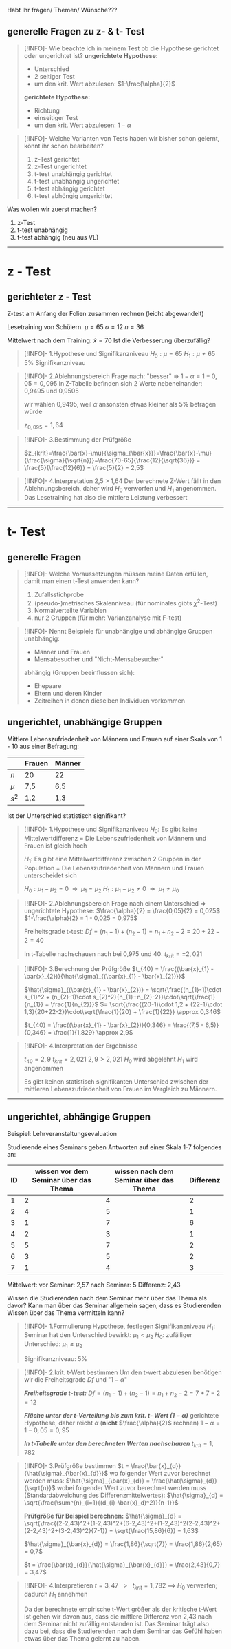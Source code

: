 Habt Ihr fragen/ Themen/ Wünsche???

## generelle Fragen zu z- & t- Test

>[!INFO]- Wie beachte ich in meinem Test ob die Hypothese gerichtet oder ungerichtet ist?
>**ungerichtete Hypothese:**
>- Unterschied
>- 2 seitiger Test
>- um den krit. Wert abzulesen: $1-\frac{\alpha}{2}$
>
>**gerichtete Hypothese:**
>- Richtung
>- einseitiger Test
>- um den krit. Wert abzulesen: $1-\alpha$

>[!INFO]- Welche Varianten von Tests haben wir bisher schon gelernt, könnt ihr schon bearbeiten?
>
>1. z-Test gerichtet
>2. z-Test ungerichtet
>3. t-test unabhängig gerichtet
>4. t-test unabhängig ungerichtet
>5. t-test abhängig gerichtet
>6. t-test abhöngig ungerichtet

Was wollen wir zuerst machen?
1. z-Test
2. t-test unabhängig
3. t-test abhängig (neu aus VL)

--- 
# z - Test
## gerichteter z - Test

Z-test am Anfang der Folien zusammen rechnen (leicht abgewandelt)

Lesetraining von Schülern. 
$\mu = 65$
$\sigma = 12$
$n = 36$

Mittelwert nach dem Training:
$\bar{x} = 70$
Ist die Verbesserung überzufällig?

>[!INFO]- 1.Hypothese und Signifikanzniveau
>$H_0: \mu = 65$
>$H_1: \mu \neq 65$
>5% Signifikanzniveau

>[!INFO]- 2.Ablehnungsbereich
>Frage nach: "besser" $\Rightarrow$
>$1 - \alpha = 1 - 0,05 =0,095$
> In Z-Tabelle befinden sich 2 Werte nebeneinander:
> 0,9495 und 0,9505 
>
>wir wählen 0,9495, weil $\alpha$ ansonsten etwas kleiner als 5% betragen würde
>
>$z_{0,095}=1,64$

>[!INFO]- 3.Bestimmung der Prüfgröße
>
>$z_{krit}=\frac{\bar{x}-\mu}{\sigma_{\bar{x}}}=\frac{\bar{x}-\mu}{\frac{\sigma}{\sqrt{n}}}=\frac{70-65}{\frac{12}{\sqrt{36}}} = \frac{5}{\frac{12}{6}} = \frac{5}{2} = 2,5$

>[!INFO]- 4.Interpretation
>2,5 > 1,64
>Der berechnete Z-Wert fällt in den Ablehnungsbereich, daher wird $H_0$ verworfen und $H_1$ angenommen. Das Lesetraining hat also die mittlere Leistung verbessert  

---
# t- Test
## generelle Fragen
>[!INFO]- Welche Voraussetzungen müssen meine Daten erfüllen, damit man einen t-Test anwenden kann?
>1. Zufallsstichprobe
>2. (pseudo-)metrisches Skalenniveau (für nominales gibts $\chi^2$-Test)
>3. Normalverteilte Variablen
>4. nur 2 Gruppen (für mehr: Varianzanalyse mit F-test)

>[!INFO]- Nennt Beispiele für unabhängige und abhängige Gruppen
>unabhängig: 
>- Männer und Frauen
>- Mensabesucher und "Nicht-Mensabesucher"
>
>abhängig (Gruppen beeinflussen sich):
>- Ehepaare
>- Eltern und deren Kinder
>- Zeitreihen in denen dieselben Individuen vorkommen


## ungerichtet, unabhängige Gruppen

Mittlere Lebenszufriedenheit von Männern und Frauen auf einer Skala von 1 - 10 aus einer Befragung:

|       | Frauen | Männer |
| ----- | ------ | ------ |
| $n$   | 20     | 22     |
| $\mu$ | 7,5    | 6,5    |
| $s^2$      |   1,2     |   1,3     |

Ist der Unterschied statistisch signifikant?

>[!INFO]- 1.Hypothese und Signifikanzniveau
>$H_0$: Es gibt keine Mittelwertdifferenz = Die Lebenszufriedenheit von Männern und Frauen ist gleich hoch 
>
>$H_1$: Es gibt eine Mittelwertdifferenz zwischen 2 Gruppen in der Population = Die Lebenszufriedenheit von Männern und Frauen unterscheidet sich 
>
>$H_0: \mu_1 - \mu_2 = 0 ~~\Rightarrow~~ \mu_1 = \mu_2$
>$H_1 : \mu_1 - \mu_2 \neq 0 ~~\Rightarrow~~ \mu_1 \neq \mu_0$
>

>[!INFO]- 2.Ablehnungsbereich
>Frage nach einem Unterschied $\Rightarrow$ ungerichtete Hypothese: 
>$\frac{\alpha}{2} = \frac{0,05}{2} = 0,025$
>$1-\frac{\alpha}{2} = 1 - 0,025 = 0,975$
>
>Freiheitsgrade t-test: 
>$Df = (n_1 - 1)+(n_2 - 1) = n_1 + n_2 -2 = 20 + 22 - 2 = 40$
>
>In t-Tabelle nachschauen nach bei 0,975 und 40: $t_{krit} = \pm 2,021$

>[!INFO]- 3.Berechnung der Prüfgröße
>$t_{40} = \frac{(\bar{x}_{1} - \bar{x}_{2})}{\hat{\sigma}_{(\bar{x}_{1} - \bar{x}_{2})}}$
>
>$\hat{\sigma}_{(\bar{x}_{1} - \bar{x}_{2})} = \sqrt{\frac{(n_{1}-1)\cdot s_{1}^2 + (n_{2}-1)\cdot s_{2}^2}{n_{1}+n_{2}-2}}\cdot\sqrt{\frac{1}{n_{1}} + \frac{1}{n_{2}}}$
>$= \sqrt{\frac{(20-1)\cdot 1,2 + (22-1)\cdot 1,3}{20+22-2}}\cdot\sqrt{\frac{1}{20} + \frac{1}{22}} \approx 0,346$
>
>$t_{40} = \frac{(\bar{x}_{1} - \bar{x}_{2})}{0,346} = \frac{(7,5 - 6,5)}{0,346} = \frac{1}{1,829} \approx 2,9$

>[!INFO]- 4.Interpretation der Ergebnisse
>
>$t_{40} = 2,9$
>$t_{krit} = 2,021$
>$2,9 > 2,021$
>$H_0$ wird abgelehnt
>$H_1$ wird angenommen
>
>Es gibt keinen statistisch signifikanten Unterschied zwischen der mittleren Lebenszufriedenheit von Frauen im Vergleich zu Männern. 


---

## ungerichtet, abhängige Gruppen
Beispiel: Lehrveranstaltungsevaluation

Studierende eines Seminars geben Antworten auf einer Skala 1-7 folgendes an:

| ID  | wissen vor dem Seminar über das Thema | wissen nach dem Seminar über das Thema |  Differenz   |
| --- | ------------------------------------- | -------------------------------------- | --- |
| 1   | 2                                     | 4                                      |  2  |
| 2   | 4                                     | 5                                      |  1  |
| 3   | 1                                     | 7                                      |  6  |
| 4   | 2                                     | 3                                      |  1  |
| 5   | 5                                     | 7                                      |  2  |
| 6   | 3                                     | 5                                      |  2  |
| 7   | 1                                     | 4                                      |  3  |

Mittelwert: 
	vor Seminar: 2,57
	nach Seminar: 5
	Differenz: 2,43

Wissen die Studierenden nach dem Seminar mehr über das Thema als davor?
Kann man über das Seminar allgemein sagen, dass es Studierenden Wissen über das Thema vermitteln kann?

>[!INFO]- 1.Formulierung Hypothese, festlegen Signifikanzniveau
>$H_1$: Seminar hat den Unterschied bewirkt: $\mu_{1} < \mu_{2}$
>$H_0$: zufälliger Unterschied: $\mu_{1} \geq \mu_{2}$
>
>Signifikanzniveau: $5\%$

>[!INFO]- 2.krit. t-Wert bestimmen
>Um den t-wert abzulesen benötigen wir die Freiheitsgrade $Df$ und "$1-\alpha$" 
>
>**_Freiheitsgrade t-test:_**
>$Df = (n_1 - 1)+(n_2 - 1) = n_1 + n_2 -2 = 7 + 7 - 2 = 12$
>
>_**Fläche unter der t-Verteilung bis zum krit. t- Wert ($1-\alpha$)**_
>gerichtete Hypothese, daher reicht $\alpha$ (**nicht** $\frac{\alpha}{2}$ rechnen)
>$1-\alpha = 1 - 0,05 = 0,95$
>
>**_In t-Tabelle unter den berechneten Werten nachschauen_**
>$t_{krit} = 1,782$

>[!INFO]- 3.Prüfgröße bestimmen
>$t = \frac{\bar{x}_{d}}{\hat{\sigma}_{\bar{x}_{d}}}$
> wo folgender Wert zuvor berechnet werden muss:
> $\hat{\sigma}_{\bar{x}_{d}} = \frac{\hat{\sigma}_{d}}{\sqrt{n}}$
> wobei folgender Wert zuvor berechnet werden muss (Standardabweichung des Differenzmittelwertes):
> $\hat{\sigma}_{d} = \sqrt{\frac{\sum^{n}_{i=1}{(d_{i}-\bar{x}_d)^2}}{n-1}}$
> 
> **Prüfgröße für Beispiel berechnen:**
> $\hat{\sigma}_{d} = \sqrt{\frac{(2-2,43)^2+(1-2,43)^2+(6-2,43)^2+(1-2,43)^2(2-2,43)^2+(2-2,43)^2+(3-2,43)^2}{7-1}} = \sqrt{\frac{15,86}{6}} = 1,63$
> 
>$\hat{\sigma}_{\bar{x}_{d}} = \frac{1,86}{\sqrt{7}} = \frac{1,86}{2,65} = 0,7$ 
>
>$t = \frac{\bar{x}_{d}}{\hat{\sigma}_{\bar{x}_{d}}} = \frac{2,43}{0,7} = 3,47$
 
>[!INFO]- 4.Interpretieren
>$t = 3,47 ~~~>~~~ t_{krit} = 1,782$
>==> $H_0$ verwerfen; dadurch $H_1$ annehmen
>
>Da der berechnete empirische t-Wert größer als der kritische t-Wert ist gehen wir davon aus, dass die mittlere Differenz von 2,43 nach dem Seminar nicht zufällig entstanden ist. Das Seminar trägt also dazu bei, dass die Studierenden nach dem Seminar das Gefühl haben etwas über das Thema gelernt zu haben. 

